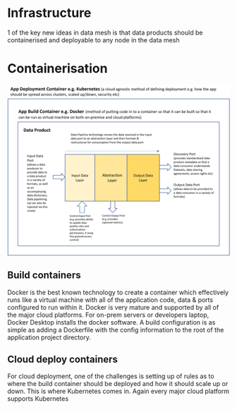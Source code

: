 # Infrastructure

1 of the key new ideas in data mesh is that data products should be containerised and deployable to any node in the data mesh

# Containerisation

![data products in build & deploy containers](dp-infrastructure.png)

## Build containers
Docker is the best known technology to create a container which effectively runs like a virtual machine with all of the application code, data & ports configured to run within it. 
Docker is very mature and supported by all of the major cloud platforms. For on-prem servers or developers laptop, Docker Desktop installs the docker software. 
A build configuration is as simple as adding a Dockerfile with the config information to the root of the application project directory.

## Cloud deploy containers
For cloud deployment, one of the challenges is setting up of rules as to where the build container should be deployed and how it should scale up or down. This is where Kubernetes comes in.
Again every major cloud platform supports Kubernetes